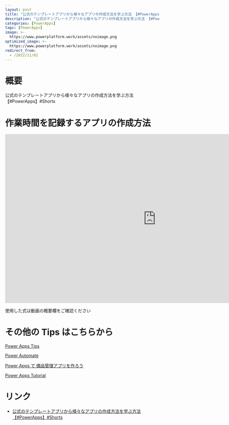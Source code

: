```yaml
---
layout: post
title: "公式のテンプレートアプリから様々なアプリの作成方法を学ぶ方法 【#PowerApps】#Shorts"
description: "公式のテンプレートアプリから様々なアプリの作成方法を学ぶ方法 【#PowerApps】#Shortsを動画で分かりやすく解説"
categories: [PowerApps]
tags: [PowerApps]
image: >-
  https://www.powerplatform.work/assets/noimage.png
optimized_image: >-
  https://www.powerplatform.work/assets/noimage.png
redirect_from:
  - /2022/11/02
---
```



#  概要

公式のテンプレートアプリから様々なアプリの作成方法を学ぶ方法 【#PowerApps】#Shorts


# 作業時間を記録するアプリの作成方法

<iframe width="983" height="553" src="https://www.youtube.com/embed/KYZDcB8dnAg" title="YouTube video player" frameborder="0" allow="accelerometer; autoplay; clipboard-write; encrypted-media; gyroscope; picture-in-picture" allowfullscreen></iframe>


使用した式は動画の概要欄をご確認ください


# その他の Tips はこちらから

[Power Apps Tips](https://www.youtube.com/watch?v=VrAQf3JQ7yM&list=PLVhFi1fb3DqakSLVMn22DDcySXh9jtzi- )


[Power Automate](https://www.youtube.com/watch?v=-YnJYT0ASEM&list=PLVhFi1fb3Dqbzic6GieqnLFgD3aTj-eHA)


[Power Apps で 備品管理アプリを作ろう](https://www.youtube.com/playlist?list=PLVhFi1fb3DqZM3HKb8Hea6XEL96990Fyn)


[Power Apps Tutorial](https://www.youtube.com/playlist?list=PLVhFi1fb3DqalxpL974VvAJvV4iWoSbe_)


# リンク


- [公式のテンプレートアプリから様々なアプリの作成方法を学ぶ方法 【#PowerApps】#Shorts](https://www.youtube.com/watch?v=KYZDcB8dnAg)


